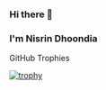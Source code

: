 ### Hi there 👋
### I'm Nisrin Dhoondia  


<!--
**mygoal-javadeveloper/mygoal-javadeveloper** is a ✨ _special_ ✨ repository because its `README.md` (this file) appears on your GitHub profile.

Here are some ideas to get you started:

- 🔭 I’m currently working on ...
- 🌱 I’m currently learning ...
- 👯 I’m looking to collaborate on ...
- 🤔 I’m looking for help with ...
- 💬 Ask me about ...
- 📫 How to reach me: ...
- 😄 Pronouns: ...
- ⚡ Fun fact: ...
-->


GitHub Trophies  
<!--
**[![trophy](https://github-profile-trophy.vercel.app/?username=mygoal-javadeveloper&theme=onedark)](https://github.com/mygoal-javadeveloper/github-profile-trophy)**
**[![trophy](https://github-profile-trophy.vercel.app/?username=mygoal-javadeveloper&theme=onedark)](https://github.com/mygoal-javadeveloper)**
[![trophy](https://github-profile-trophy.vercel.app/?username=mygoal-javadeveloper&theme=onedark&no-cache=1)](https://github.com/mygoal-javadeveloper)
-->
[![trophy](https://github-profile-trophy.vercel.app/?username=mygoal-javadeveloper&theme=github_dark&no-cache=1)](https://github.com/mygoal-javadeveloper)
